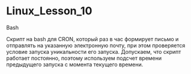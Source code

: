 # Linux_Lesson_10
Bash

Скрипт на bash для CRON, который раз в час формирует письмо и отправлять на указанную электронную почту, при этом проверяется условие запуска уникальности его запуска.
Допускаем, что скрипт работает постоянно, поэтому используем подсчет времени предыдущего запуска с момента текущего времени.
